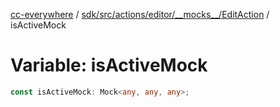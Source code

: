 [cc-everywhere](../../../../../../../index.md) / [sdk/src/actions/editor/\_\_mocks\_\_/EditAction](../index.md) / isActiveMock

# Variable: isActiveMock

```ts
const isActiveMock: Mock<any, any, any>;
```
